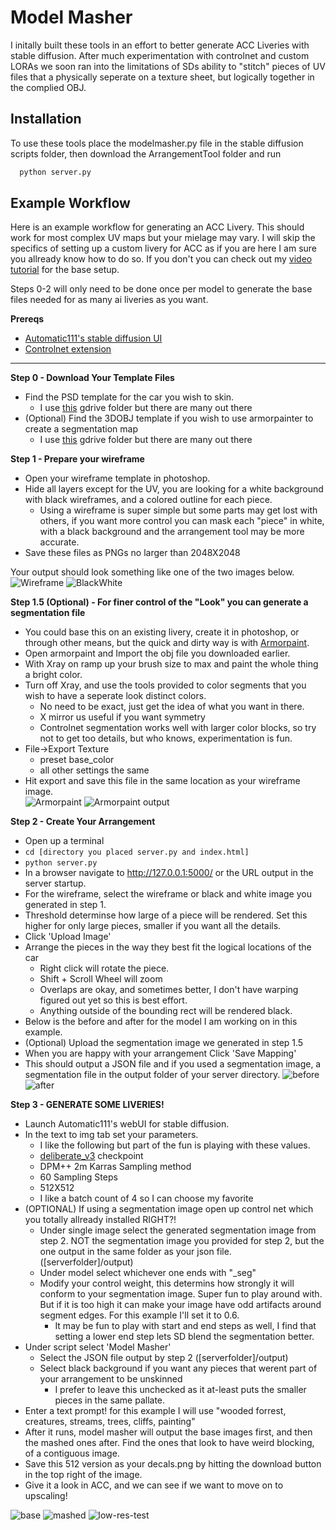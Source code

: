 
# Model Masher

I initally built these tools in an effort to better generate ACC Liveries with stable diffusion.  After much experimentation with controlnet and custom LORAs we soon ran into the limitations of SDs ability to "stitch" pieces of UV files that a physically seperate on a texture sheet, but logically together in the complied OBJ.



## Installation

To use these tools place the modelmasher.py file in the stable diffusion scripts folder, then download the ArrangementTool folder and run 

```bash
  python server.py
```
    

## Example Workflow

Here is an example workflow for generating an ACC Livery.  This should work for most complex UV maps but your mielage may vary.  I will skip the specifics of setting up a custom livery for ACC as if you are here I am sure you allready know how to do so. If you don't you can check out my [video tutorial](https://www.youtube.com/watch?v=gyHiSUuZmRA) for the base setup.

Steps 0-2 will only need to be done once per model to generate the base files needed for as many ai liveries as you want.

**Prereqs**
* [Automatic111's stable diffusion UI](https://github.com/AUTOMATIC1111/stable-diffusion-webui)
* [Controlnet extension](https://github.com/Mikubill/sd-webui-controlnet)

***

**Step 0 - Download Your Template Files**
* Find the PSD template for the car you wish to skin.
    * I use [this](https://drive.google.com/drive/folders/1xh92HjkVp1ilkmx4F3_tpRB7dWt8pHlP) gdrive folder but there are many out there
* (Optional) Find the 3DOBJ template if you wish to use armorpainter to create a segmentation map
    * I use [this](https://drive.google.com/drive/folders/1Vx2_fFr_LlEavvqd0rdJvkN7-Ly5lGNE) gdrive folder but there are many out there

**Step 1 - Prepare your wireframe**
* Open your wireframe template in photoshop.
* Hide all layers except for the UV, you are looking for a white background with black wireframes, and a colored outline for each piece.
    * Using a wireframe is super simple but some parts may get lost with others, if you want more control you can mask each "piece" in white, with a black background and the arrangement tool may be more accurate.
* Save these files as PNGs no larger than 2048X2048

Your output should look something like one of the two images below.
![Wireframe](https://github.com/prdoring/ModelMasher/blob/main/readmeimg/Porche_wire.png?raw=true)
![BlackWhite](https://github.com/prdoring/ModelMasher/blob/main/readmeimg/blackwhite.png?raw=true)

**Step 1.5 (Optional) - For finer control of the "Look" you can generate a segmentation file**
* You could base this on an existing livery, create it in photoshop, or through other means, but the quick and dirty way is with [Armorpaint](https://armorpaint.org/).
* Open armorpaint and Import the obj file you downloaded earlier.
* With Xray on ramp up your brush size to max and paint the whole thing a bright color.
* Turn off Xray, and use the tools provided to color segments that you wish to have a seperate look distinct colors. 
    * No need to be exact, just get the idea of what you want in there.
    * X mirror us useful if you want symmetry
    * Controlnet segmentation works well with larger color blocks, so try not to get too details, but who knows, experimentation is fun.
* File->Export Texture
    * preset base_color
    * all other settings the same
* Hit export and save this file in the same location as your wireframe image.  
![Armorpaint](https://github.com/prdoring/ModelMasher/blob/main/readmeimg/apcolor.png?raw=true)
![Armorpaint output](https://github.com/prdoring/ModelMasher/blob/main/readmeimg/SEGIMG_base.png?raw=true)

**Step 2 - Create Your Arrangement**
* Open up a terminal
* ```cd [directory you placed server.py and index.html]```
* ```python server.py```
* In a browser navigate to http://127.0.0.1:5000/ or the URL output in the server startup.
* For the wireframe, select the wireframe or black and white image you generated in step 1.
* Threshold determinse how large of a piece will be rendered.  Set this higher for only large pieces, smaller if you want all the details.
* Click 'Upload Image'
* Arrange the pieces in the way they best fit the logical locations of the car
    * Right click will rotate the piece.
    * Shift + Scroll Wheel will zoom  
    * Overlaps are okay, and sometimes better, I don't have warping figured out yet so this is best effort.
    * Anything outside of the bounding rect will be rendered black.
* Below is the before and after for the model I am working on in this example.
* (Optional) Upload the segmentation image we generated in step 1.5
* When you are happy with your arrangement Click 'Save Mapping'
* This should output a JSON file and if you used a segmentation image, a segmentation file in the output folder of your server directory.
![before](https://github.com/prdoring/ModelMasher/blob/main/readmeimg/before.png?raw=true)
![after](https://github.com/prdoring/ModelMasher/blob/main/readmeimg/after.png?raw=true)

**Step 3 - GENERATE SOME LIVERIES!**
* Launch Automatic111's webUI for stable diffusion.
* In the text to img tab set your parameters.
    * I like the following but part of the fun is playing with these values.
    * [deliberate_v3](https://civitai.com/models/4823/deliberate) checkpoint
    * DPM++ 2m Karras Sampling method
    * 60 Sampling Steps
    * 512X512
    * I like a batch count of 4 so I can choose my favorite
* (OPTIONAL) If using a segmentation image open up control net which you totally allready installed RIGHT?!
    * Under single image select the generated segmentation image from step 2. NOT the segmentation image you provided for step 2, but the one output in the same folder as your json file. ([serverfolder]/output)
    * Under model select whichever one ends with "_seg"
    * Modify your control weight, this determins how strongly it will conform to your segmentation image. Super fun to play around with. But if it is too high it can make your image have odd artifacts around segment edges.  For this example I'll set it to 0.6.
        * It may be fun to play with start and end steps as well, I find that setting a lower end step lets SD blend the segmentation better.
* Under script select 'Model Masher'
    * Select the JSON file output by step 2 ([serverfolder]/output)
    * Select black background if you want any pieces that werent part of your arrangement to be unskinned
        * I prefer to leave this unchecked as it at-least puts the smaller pieces in the same pallate.
* Enter a text prompt! for this example I will use "wooded forrest, creatures, streams, trees, cliffs, painting"
* After it runs, model masher will output the base images first, and then the mashed ones after.  Find the ones that look to have weird blocking, of a contiguous image.
* Save this 512 version as your decals.png by hitting the download button in the top right of the image.
* Give it a look in ACC, and we can see if we want to move on to upscaling!

![base](https://github.com/prdoring/ModelMasher/blob/main/readmeimg/BASE.png?raw=true)
![mashed](https://github.com/prdoring/ModelMasher/blob/main/readmeimg/MASHED.png?raw=true)
![low-res-test](https://github.com/prdoring/ModelMasher/blob/main/readmeimg/512acc.png?raw=true)
